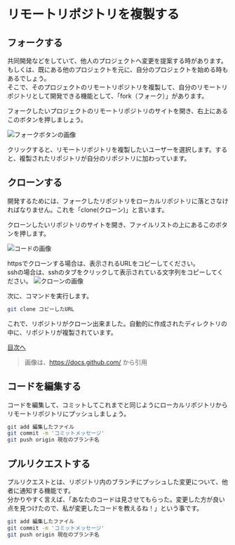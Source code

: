 # リモートリポジトリを複製する
## フォークする
共同開発などをしていて、他人のプロジェクトへ変更を提案する時があります。もしくは、既にある他のプロジェクトを元に、自分のプロジェクトを始める時もあるでしょう。  
そこで、そのプロジェクトのリモートリポジトリを複製して、自分のリモートリポジトリとして開発できる機能として、「fork（フォーク）」があります。    

フォークしたいプロジェクトのリモートリポジトリのサイトを開き、右上にあるこのボタンを押しましょう。  

![フォークボタンの画像](https://docs.github.com/assets/cb-6294/images/help/repository/fork_button.jpg)  

クリックすると、リモートリポジトリを複製したいユーザーを選択します。すると、複製されたリポジトリが自分のリポジトリに加わっています。


## クローンする
開発するためには、フォークしたリポジトリをローカルリポジトリに落とさなければなりません。これを「clone(クローン)」と言います。　　

クローンしたいリポジトリのサイトを開き、ファイルリストの上にあるこのボタンを押します。

![コードの画像](https://docs.github.com/assets/cb-20363/images/help/repository/code-button.png)  

httpsでクローンする場合は、表示されるURLをコピーしてください。  
sshの場合は、sshのタブをクリックして表示されている文字列をコピーしてください。
![クローンの画像](https://docs.github.com/assets/cb-33207/images/help/repository/https-url-clone-cli.png)  

次に、コマンドを実行します。

```bash
git clone コピーしたURL
```
これで、リポジトリがクローン出来ました。自動的に作成されたディレクトリの中に、リポジトリが複製されています。
 
[目次へ](../README.md)
>画像は、https://docs.github.com/ から引用

##  コードを編集する
コードを編集して、コミットしてこれまでと同じようにローカルリポジトリからリモートリポジトリにプッシュしましょう。  
```bash
git add 編集したファイル
git commit -m 'コミットメッセージ'
git push origin 現在のブランチ名
```

## プルリクエストする
プルリクエストとは、リポジトリ内のブランチにプッシュした変更について、他者に通知する機能です。  
分かりやすく言えば、「あなたのコードは見させてもらった。変更した方が良い点を見つけたので、私が変更したコードを教えるね！」という事です。  

```bash
git add 編集したファイル
git commit -m 'コミットメッセージ'
git push origin 現在のブランチ名
```
